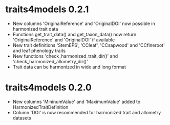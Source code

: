 # traits4models 0.2.1
* New columns 'OriginalReference' and 'OriginalDOI' now possible in harmonized trait data
* Functions get_trait_data() and get_taxon_data() now return 'OriginalReference' and 'OriginalDOI' if available 
* New trait definitions 'StemEPS', 'CCleaf', 'CCsapwood' and 'CCfineroot' and leaf phenology traits
* New functions 'check_harmonized_trait_dir()' and 'check_harmonized_allometry_dir()'
* Trait data can be harmonized in wide and long format

# traits4models 0.2.0
* New columns 'MininumValue' and 'MaximumValue' added to HarmonizedTraitDefinition
* Column 'DOI' is now recommended for harmonized trait and allometry datasets
